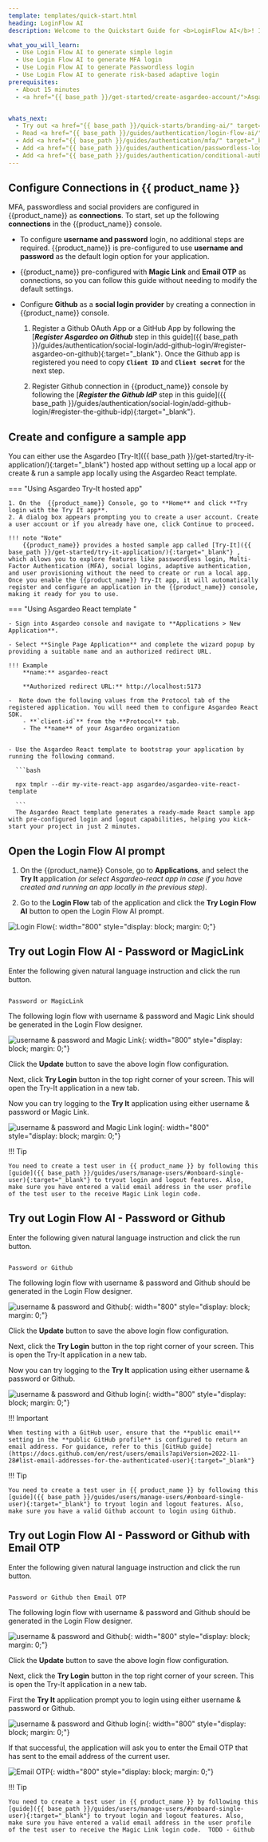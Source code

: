 ```yaml
---
template: templates/quick-start.html
heading: LoginFlow AI
description: Welcome to the Quickstart Guide for <b>LoginFlow AI</b>! In this guide, you’ll learn how to use Asgardeo LoginFlow AI to generate login flows for your applications, including passwordless login, Multi-Factor Authentication (MFA), social logins, and adaptive authentication logic that’s automatically generated. 

what_you_will_learn:
  - Use Login Flow AI to generate simple login 
  - Use Login Flow AI to generate MFA login 
  - Use Login Flow AI to generate Passwordless login 
  - Use Login Flow AI to generate risk-based adaptive login 
prerequisites:
  - About 15 minutes
  - <a href="{{ base_path }}/get-started/create-asgardeo-account/">Asgardeo account</a>


whats_next:
  - Try out <a href="{{ base_path }}/quick-starts/branding-ai/" target="_blank"> Branding AI Quickstart </a>
  - Read <a href="{{ base_path }}/guides/authentication/login-flow-ai/" target="_blank"> product documentation </a>
  - Add <a href="{{ base_path }}/guides/authentication/mfa/" target="_blank"> MFA login </a>
  - Add <a href="{{ base_path }}/guides/authentication/passwordless-login/" target="_blank"> Passwordles login </a>
  - Add <a href="{{ base_path }}/guides/authentication/conditional-auth/" target="_blank"> Adaptive Authentication</a>
---
```

## Configure Connections in {{ product_name }}

MFA, passwordless and social providers are configured in {{product_name}} as **connections**. To start, set up the following **connections** in the {{product_name}} console. 

- To configure **username and password** login, no additional steps are required. {{product_name}} is pre-configured to use **username and password** as the default login option for your application. 

- {{product_name}} pre-configured with **Magic Link** and **Email OTP** as connections, so you can follow this guide without needing to modify the default settings. 

- Configure **Github** as a **social login provider** by creating a connection in {{product_name}} console.  
    1. Register a Github OAuth App or a GitHub App by following the [***Register Asgardeo on Github*** step in this guide]({{ base_path }}/guides/authentication/social-login/add-github-login/#register-asgardeo-on-github){:target="_blank"}. Once the Github app is registered you need to copy **`Client ID`** and **`Client secret`** for the next step. 
    
    2. Register Github connection in  {{product_name}} console by following the [***Register the Github IdP*** step in this guide]({{ base_path }}/guides/authentication/social-login/add-github-login/#register-the-github-idp){:target="_blank"}. 

## Create and configure a sample app

You can either use the Asgardeo [Try-It]({{ base_path }}/get-started/try-it-application/){:target="_blank"} hosted app without setting up a local app or create & run a sample app locally using the Asgardeo React template. 




=== "Using Asgardeo Try-It hosted app"

    1. On the  {{product_name}} Console, go to **Home** and click **Try login with the Try It app**.
    2. A dialog box appears prompting you to create a user account. Create a user account or if you already have one, click Continue to proceed.

    !!! note "Note"
        {{product_name}} provides a hosted sample app called [Try-It]({{ base_path }}/get-started/try-it-application/){:target="_blank"} , which allows you to explore features like passwordless login, Multi-Factor Authentication (MFA), social logins, adaptive authentication, and user provisioning without the need to create or run a local app. Once you enable the {{product_name}} Try-It app, it will automatically register and configure an application in the {{product_name}} console, making it ready for you to use.

    

=== "Using  Asgardeo React template "

    - Sign into Asgardeo console and navigate to **Applications > New Application**.

    - Select **Single Page Application** and complete the wizard popup by providing a suitable name and an authorized redirect URL.

    !!! Example
        **name:** asgardeo-react
    
        **Authorized redirect URL:** http://localhost:5173

    -  Note down the following values from the Protocol tab of the registered application. You will need them to configure Asgardeo React SDK.
        - **`client-id`** from the **Protocol** tab.
        - The **name** of your Asgardeo organization


    - Use the Asgardeo React template to bootstrap your application by running the following command.  

      ```bash

      npx tmplr --dir my-vite-react-app asgardeo/asgardeo-vite-react-template

      ```
      The Asgardeo React template generates a ready-made React sample app with pre-configured login and logout capabilities, helping you kick-start your project in just 2 minutes. 

## Open the  **Login Flow AI** prompt 

1.  On the {{product_name}} Console, go to **Applications**, and select the **Try It** application *(or select Asgardeo-react app in case if you have created and running an app locally in the previous step)*.

2.  Go to the **Login Flow** tab of the application and click the **Try Login Flow AI** button to open the Login Flow AI prompt. 

![Login Flow]({{base_path}}/quick-starts/assets/login-and-branding-ai/img/image1.png){: width="800" style="display: block; margin: 0;"}


## **Try out Login Flow AI** - Password or MagicLink 

Enter the following given natural language instruction and click the run button. 

```text 

Password or MagicLink 

```

The following login flow with username & password and Magic Link should be generated in the Login Flow designer. 

![username & password and Magic Link]({{base_path}}/quick-starts/assets/login-and-branding-ai/img/image2.png){: width="800" style="display: block; margin: 0;"}


Click the **Update** button to save the above login flow configuration. 


Next, click **Try Login** button in the top right corner of your screen. This will open the Try-It application in a new tab. 


Now you can try logging to the **Try It** application using either username & password or Magic Link.   

![username & password and Magic Link login]({{base_path}}/quick-starts/assets/login-and-branding-ai/img/image3.png){: width="800" style="display: block; margin: 0;"}


!!! Tip

    You need to create a test user in {{ product_name }} by following this [guide]({{ base_path }}/guides/users/manage-users/#onboard-single-user){:target="_blank"} to tryout login and logout features. Also, make sure you have entered a valid email address in the user profile of the test user to the receive Magic Link login code. 


## **Try out Login Flow AI** - Password or Github 

Enter the following given natural language instruction and click the run button. 

```text 

Password or Github 

```

The following login flow with username & password and Github should be generated in the Login Flow designer. 

![username & password and Github]({{base_path}}/quick-starts/assets/login-and-branding-ai/img/image4.png){: width="800" style="display: block; margin: 0;"}


Click the **Update** button to save the above login flow configuration. 

Next, click the **Try Login** button in the top right corner of your screen. This is open the Try-It application in a new tab. 


Now you can try logging to the **Try It** application using either username & password or Github.   

![username & password and Github login]({{base_path}}/quick-starts/assets/login-and-branding-ai/img/image5.png){: width="800" style="display: block; margin: 0;"}

!!! Important

    When testing with a GitHub user, ensure that the **public email** setting in the **public GitHub profile** is configured to return an email address. For guidance, refer to this [GitHub guide](https://docs.github.com/en/rest/users/emails?apiVersion=2022-11-28#list-email-addresses-for-the-authenticated-user){:target="_blank"} 



!!! Tip

    You need to create a test user in {{ product_name }} by following this [guide]({{ base_path }}/guides/users/manage-users/#onboard-single-user){:target="_blank"} to tryout login and logout features. Also, make sure you have a valid Github account to login using Github. 


## **Try out Login Flow AI** - Password or Github with Email OTP 

Enter the following given natural language instruction and click the run button. 

```text 

Password or Github then Email OTP 

```

The following login flow with username & password and Github should be generated in the Login Flow designer. 

![username & password and Github]({{base_path}}/quick-starts/assets/login-and-branding-ai/img/image4.png){: width="800" style="display: block; margin: 0;"}


Click the **Update** button to save the above login flow configuration. 

Next, click the **Try Login** button in the top right corner of your screen. This is open the Try-It application in a new tab. 


First the **Try It** application prompt you to login using either username & password or Github.   

![username & password and Github login]({{base_path}}/quick-starts/assets/login-and-branding-ai/img/image5.png){: width="800" style="display: block; margin: 0;"}

If that successful, the application will ask you to enter the Email OTP that has sent to the email address of the current user. 

![Email OTP]({{base_path}}/quick-starts/assets/login-and-branding-ai/img/image6.png){: width="800" style="display: block; margin: 0;"}

!!! Tip

    You need to create a test user in {{ product_name }} by following this [guide]({{ base_path }}/guides/users/manage-users/#onboard-single-user){:target="_blank"} to tryout login and logout features. Also, make sure you have entered a valid email address in the user profile of the test user to receive the Magic Link login code.  TODO - Github


<!-- This step is commented due to a product issue -->
<!-- ## **Try out Login Flow AI** - Password or Github with conditional Email OTP 

Enter the following given natural language instruction and click the run button. 

```text 

Password or Github then Email OTP if the user has manager role

```

You should see the same login flow design as in the previous scenario. Additionally, Login Flow AI will automatically generate adaptive authentication logic for you this time. This logic makes the Email OTP prompt for two-factor authentication (2FA) conditional based on the user's role. If the logged-in user has the **manager** role, they will be prompted to provide an Email OTP. Otherwise, the user can log in using either their username & password or GitHub credentials only. 

![adaptive authentication logic]({{base_path}}/quick-starts/assets/login-and-branding-ai/img/image7.png){: width="800" style="display: block; margin: 0;"}


Click the **Update** button to save the above login flow configuration. 


Next, click the **Try Login** button in the top right corner of your screen. This is open the Try-It application in a new tab. 


First the **Try It** application prompt you to login using either username & password or Github.   


If successful, the application won’t prompt you for the Email OTP. Instead, you can simply log in using either your username & password or GitHub.

 
Next, Let's add our test user to the **manager role**. 

1. On the Asgardeo Console, go to **User Management > Roles**.
2. Click **New Role** > button. 
3. In the New Role creation wizard, enter *manager* as the **Role Name** and select **Organization** as the role **audience**, then click next. 
4. Skip the Permission Selection screen by clicking next. 
5. Click finish button. 
6. Go to the **Users** tab of the manager role you just created and click the ** Assign Users" button. 
7. Select your test user from the drop-down list and click **Update** button to complete the role assignment. 

 


!!! Tip

    You need to create a test user in {{ product_name }} by following this [guide]({{ base_path }}/guides/users/manage-users/#onboard-single-user){:target="_blank"} to tryout login and logout features. Also, make sure you have entered a valid email address in the user profile of the test user to receive the Magic Link login code.  TODO - Github -->








